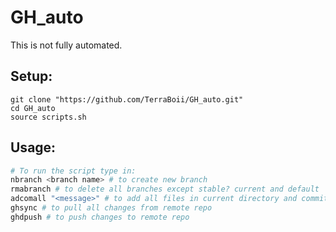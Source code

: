 # GH_auto
This is not fully automated.

## Setup:
```shell
git clone "https://github.com/TerraBoii/GH_auto.git"
cd GH_auto
source scripts.sh
```

## Usage:
```bash
# To run the script type in:
nbranch <branch name> # to create new branch
rmabranch # to delete all branches except stable? current and default
adcomall "<message>" # to add all files in current directory and commit with message
ghsync # to pull all changes from remote repo
ghdpush # to push changes to remote repo
```
